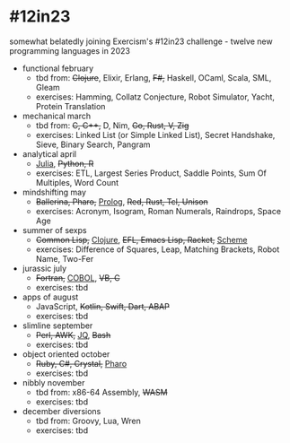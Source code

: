 # #12in23

somewhat belatedly joining Exercism's #12in23 challenge - twelve new programming languages in 2023

- functional february
  - tbd from: ~~Clojure~~, Elixir, Erlang, ~~F#,~~ Haskell, OCaml, Scala, SML, Gleam
  - exercises: Hamming, Collatz Conjecture, Robot Simulator, Yacht, Protein Translation
- mechanical march
  - tbd from: ~~C, C++,~~ D, Nim, ~~Go, Rust, V, Zig~~
  - exercises: Linked List (or Simple Linked List), Secret Handshake, Sieve, Binary Search, Pangram
- analytical april
  - [Julia](Julia.md), ~~Python, R~~
  - exercises: ETL, Largest Series Product, Saddle Points, Sum Of Multiples, Word Count
- mindshifting may
  - ~~Ballerina, Pharo,~~ [Prolog](Prolog.md), ~~Red, Rust, Tcl, Unison~~
  - exercises: Acronym, Isogram, Roman Numerals, Raindrops, Space Age
- summer of sexps
  - ~~Common Lisp,~~ [Clojure](Clojure.md), ~~EFL, Emacs Lisp, Racket,~~ [Scheme](Scheme.md)
  - exercises: Difference of Squares, Leap, Matching Brackets, Robot Name, Two-Fer
- jurassic july
  - ~~Fortran,~~ [COBOL](COBOL.md), ~~VB, C~~
  - exercises: tbd
- apps of august
  - JavaScript, ~~Kotlin, Swift, Dart, ABAP~~
  - exercises: tbd
- slimline september
  - ~~Perl, AWK,~~ [JQ](JQ.md), ~~Bash~~
  - exercises: tbd
- object oriented october
  - ~~Ruby, C#, Crystal,~~ [Pharo](Pharo.md)
  - exercises: tbd
- nibbly november
  - tbd from: x86-64 Assembly, ~~WASM~~
  - exercises: tbd
- december diversions
  - tbd from: Groovy, Lua, Wren
  - exercises: tbd
